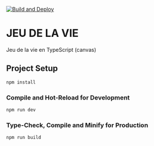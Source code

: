 [![Build and Deploy](https://github.com/Sorenzo/ts_jeudelavie/actions/workflows/main.yml/badge.svg)](https://github.com/Sorenzo/ts_jeudelavie/actions/workflows/main.yml)

# JEU DE LA VIE 

Jeu de la vie en TypeScript (canvas)

## Project Setup

```sh
npm install
```

### Compile and Hot-Reload for Development

```sh
npm run dev
```

### Type-Check, Compile and Minify for Production

```sh
npm run build
```
